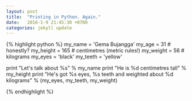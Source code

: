 ```yaml
---
layout: post
title:  "Printing in Python. Again."
date:   2016-1-9 21:45:30 +0700
categories: jekyll update
---
```


{% highlight python %}
my_name = 'Gema Bujangga'
my_age = 31 # honestly?
my_height = 165 # centimetres (metric rules!)
my_weight = 56 # kilograms
my_eyes = 'black'
my_teeth = 'yellow'

print "Let's talk about %s" % my_name
print "He is %d centimetres tall" % my_height
print "He's got %s eyes, %s teeth and weighted about %d kilograms" % (my_eyes, my_teeth, my_weight) 

{% endhighlight %}